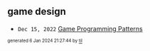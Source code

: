 ## game design


* <code>Dec 15, 2022</code> [Game Programming Patterns](2022-12-15T10-29-50-game-programming-patterns.md)

<sup><sub>generated 6 Jan 2024 21:27:44 by <a href='https://github.com/senorprogrammer/til'>til</a></sub></sup>
